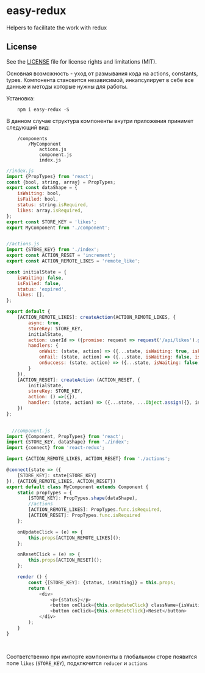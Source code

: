 # easy-redux
Helpers to facilitate the work with redux

## License

See the [LICENSE](LICENSE.md) file for license rights and limitations (MIT).



Основная возможность - уход от размывания кода на actions, constants, types. Компонента становится независимой, инкапсулирует в себе все данные и методы которые нужны для работы.


Установка: 
```
    npm i easy-redux -S
```


В данном случае структура компоненты внутри приложения принимет следующий вид:



```
    /components
        /MyComponent
            actions.js
            component.js
            index.js                        
```


```javascript
//index.js
import {PropTypes} from 'react';
const {bool, string, array} = PropTypes;
export const dataShape = {
    isWaiting: bool,
    isFailed: bool,
    status: string.isRequired,
    likes: array.isRequired,
};
export const STORE_KEY = 'likes';
export MyComponent from './component';
```



```javascript

//actions.js
import {STORE_KEY} from './index';
export const ACTION_RESET = 'increment';
export const ACTION_REMOTE_LIKES = 'remote_like';

const initialState = {
    isWaiting: false,
    isFailed: false,
    status: 'expired',
    likes: [],
};

export default {
    [ACTION_REMOTE_LIKES]: createAction(ACTION_REMOTE_LIKES, {
        async: true,
        storeKey: STORE_KEY,
        initialState,
        action: userId => ({promise: request => request('/api/likes').get({userId})}),
        handlers: {
            onWait: (state, action) => ({...state, isWaiting: true, isFailed: false}),
            onFail: (state, action) => ({...state, isWaiting: false, isFailed: true}),
            onSuccess: (state, action) => ({...state, isWaiting: false, likes: action.result, status:'updated'})
        }
    }),
    [ACTION_RESET]: createAction (ACTION_RESET, {
        initialState,
        storeKey: STORE_KEY,
        action: () =>({}),
        handler: (state, action) => ({...state, ...Object.assign({}, initialState)})
    })
};


```

```javascript
  
  //component.js
import {Component, PropTypes} from 'react';
import {STORE_KEY, dataShape} from './index';
import {connect} from 'react-redux';

import {ACTION_REMOTE_LIKES, ACTION_RESET} from './actions';

@connect(state => ({
    [STORE_KEY]: state[STORE_KEY]
}), {ACTION_REMOTE_LIKES, ACTION_RESET})
export default class MyComponent extends Component {
    static propTypes = {
        [STORE_KEY]: PropTypes.shape(dataShape),
        //actions
        [ACTION_REMOTE_LIKES]: PropTypes.func.isRequired,
        [ACTION_RESET]: PropTypes.func.isRequired
    };

    onUpdateClick = (e) => {
        this.props[ACTION_REMOTE_LIKES]();
    };

    onResetClick = (e) => {
        this.props[ACTION_RESET]();
    };

    render () {
        const {[STORE_KEY]: {status, isWaiting}} = this.props;
        return (
            <div>
                <p>{status}</p>
                <button onClick={this.onUpdateClick} className={isWaiting ? 'waiting' : ''}>Update</button>
                <button onClick={this.onResetClick}>Reset</button>
            </div>
        );
    }
}

  
```

Соответственно при импорте компоненты в глобальном сторе появится поле `likes` (`STORE_KEY`), подключится `reducer` и `actions`
